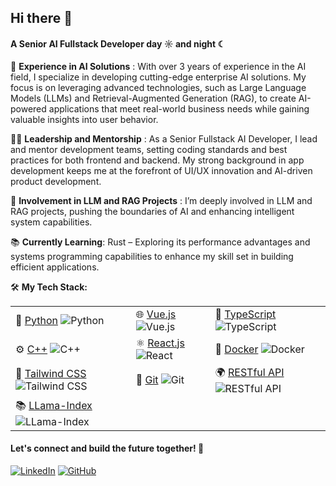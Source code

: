 ## Hi there 👋

#### A Senior AI Fullstack Developer day ☼ and night ☾

🚀 **Experience in AI Solutions** : With over 3 years of experience in the AI field, I specialize in developing cutting-edge enterprise AI solutions. My focus is on leveraging advanced technologies, such as Large Language Models (LLMs) and Retrieval-Augmented Generation (RAG), to create AI-powered applications that meet real-world business needs while gaining valuable insights into user behavior.

👨‍🏭 **Leadership and Mentorship** : As a Senior Fullstack AI Developer, I lead and mentor development teams, setting coding standards and best practices for both frontend and backend. My strong background in app development keeps me at the forefront of UI/UX innovation and AI-driven product development.

🧠 **Involvement in LLM and RAG Projects** : I’m deeply involved in LLM and RAG projects, pushing the boundaries of AI and enhancing intelligent system capabilities.

📚 **Currently Learning**: Rust – Exploring its performance advantages and systems programming capabilities to enhance my skill set in building efficient applications.


🛠️ **My Tech Stack:**

|        |        |        |
|--------|--------|--------|
| 🐍 [Python](https://www.python.org/) ![Python](https://img.shields.io/badge/Python-3776AB?style=flat&logo=python&logoColor=white) | 🌐 [Vue.js](https://vuejs.org/) ![Vue.js](https://img.shields.io/badge/Vue.js-42b883?style=flat&logo=vue.js&logoColor=white) | 🔷 [TypeScript](https://www.typescriptlang.org/) ![TypeScript](https://img.shields.io/badge/TypeScript-007ACC?style=flat&logo=typescript&logoColor=white) |
| ⚙️ [C++](https://en.cppreference.com/w/) ![C++](https://img.shields.io/badge/C++-00599C?style=flat&logo=c%2B%2B&logoColor=white) | ⚛️ [React.js](https://reactjs.org/) ![React](https://img.shields.io/badge/React-61DAFB?style=flat&logo=react&logoColor=white) | 🐳 [Docker](https://www.docker.com/) ![Docker](https://img.shields.io/badge/Docker-2496ED?style=flat&logo=docker&logoColor=white) |
| 🎨 [Tailwind CSS](https://tailwindcss.com/) ![Tailwind CSS](https://img.shields.io/badge/Tailwind%20CSS-06B6D4?style=flat&logo=tailwind-css&logoColor=white) | 🧩 [Git](https://git-scm.com/) ![Git](https://img.shields.io/badge/Git-F05032?style=flat&logo=git&logoColor=white) | 🌍 [RESTful API](https://restfulapi.net/) ![RESTful API](https://img.shields.io/badge/RESTful%20API-34D058?style=flat&logo=api&logoColor=white) |
| 📚 [LLama-Index](https://gpt-index.readthedocs.io/en/latest/) ![LLama-Index](https://img.shields.io/badge/LLama%20Index-FF5722?style=flat&logoColor=white) |        |        |



#### Let's connect and build the future together! 🌟

[![LinkedIn](https://img.shields.io/badge/-LinkedIn-0A66C2?style=for-the-badge&logo=LinkedIn&logoColor=white)](https://www.linkedin.com/in/hansen-rulicio/)
[![GitHub](https://img.shields.io/badge/-GitHub-181717?style=for-the-badge&logo=github&logoColor=white)](https://github.com/Aquos06)
